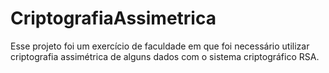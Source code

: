 # CriptografiaAssimetrica
Esse projeto foi um exercício de faculdade em que foi necessário utilizar criptografia assimétrica de alguns dados com o sistema criptográfico RSA.
